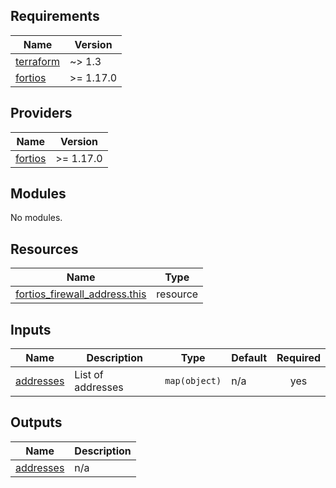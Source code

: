 <!-- BEGIN_TF_DOCS -->
## Requirements

| Name | Version |
|------|---------|
| <a name="requirement_terraform"></a> [terraform](#requirement\_terraform) | ~> 1.3 |
| <a name="requirement_fortios"></a> [fortios](#requirement\_fortios) | >= 1.17.0 |

## Providers

| Name | Version |
|------|---------|
| <a name="provider_fortios"></a> [fortios](#provider\_fortios) | >= 1.17.0 |

## Modules

No modules.

## Resources

| Name | Type |
|------|------|
| [fortios_firewall_address.this](https://registry.terraform.io/providers/fortinetdev/fortios/latest/docs/resources/firewall_address) | resource |

## Inputs

| Name | Description | Type | Default | Required |
|------|-------------|------|---------|:--------:|
| <a name="input_addresses"></a> [addresses](#input\_addresses) | List of addresses | `map(object)` | n/a | yes |

## Outputs

| Name | Description |
|------|-------------|
| <a name="output_addresses"></a> [addresses](#output\_addresses) | n/a |
<!-- END_TF_DOCS -->